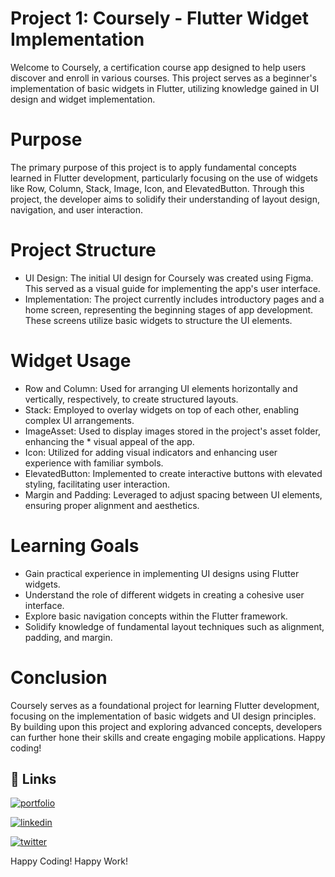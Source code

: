 
# Project 1: Coursely - Flutter Widget Implementation

Welcome to Coursely, a certification course app designed to help users discover and enroll in various courses. This project serves as a beginner's implementation of basic widgets in Flutter, utilizing knowledge gained in UI design and widget implementation.

# Purpose

The primary purpose of this project is to apply fundamental concepts learned in Flutter development, particularly focusing on the use of widgets like Row, Column, Stack, Image, Icon, and ElevatedButton. Through this project, the developer aims to solidify their understanding of layout design, navigation, and user interaction.

# Project Structure

* UI Design: The initial UI design for Coursely was created using Figma. This served as a visual guide for implementing the app's user interface.
* Implementation: The project currently includes introductory pages and a home screen, representing the beginning stages of app development. These screens utilize basic widgets to structure the UI elements.

# Widget Usage

* Row and Column: Used for arranging UI elements horizontally and vertically, respectively, to create structured layouts.
* Stack: Employed to overlay widgets on top of each other, enabling complex UI arrangements.
* ImageAsset: Used to display images stored in the project's asset folder, enhancing the * visual appeal of the app.
* Icon: Utilized for adding visual indicators and enhancing user experience with familiar symbols.
* ElevatedButton: Implemented to create interactive buttons with elevated styling, facilitating user interaction.
* Margin and Padding: Leveraged to adjust spacing between UI elements, ensuring proper alignment and aesthetics.

# Learning Goals

* Gain practical experience in implementing UI designs using Flutter widgets.
* Understand the role of different widgets in creating a cohesive user interface.
* Explore basic navigation concepts within the Flutter framework.
* Solidify knowledge of fundamental layout techniques such as alignment, padding, and margin.

# Conclusion

Coursely serves as a foundational project for learning Flutter development, focusing on the implementation of basic widgets and UI design principles. By building upon this project and exploring advanced concepts, developers can further hone their skills and create engaging mobile applications. Happy coding!

## 🔗 Links
[![portfolio](https://img.shields.io/badge/my_portfolio-000?style=for-the-badge&logo=ko-fi&logoColor=white)](https://guptapriyansh.tech/)

[![linkedin](https://img.shields.io/badge/linkedin-0A66C2?style=for-the-badge&logo=linkedin&logoColor=white)](https://www.linkedin.com/in/priyanshg02/)

[![twitter](https://img.shields.io/badge/twitter-1DA1F2?style=for-the-badge&logo=twitter&logoColor=white)](https://twitter.com/Priyanshg0211)

Happy Coding!
Happy Work!